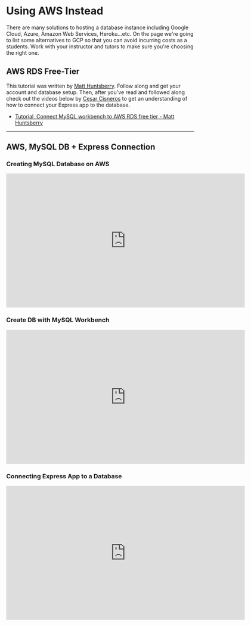 # Using AWS Instead

There are many solutions to hosting a database instance including Google Cloud, Azure, Amazon Web Services, Heroku...etc. On the page we're going to list some alternatives to GCP so that you can avoid incurring costs as a students. Work with your instructor and tutors to make sure you're choosing the right one.

## AWS RDS Free-Tier

This tutorial was written by [Matt Huntsberry](https://www.linkedin.com/in/mmhuntsberry). Follow along and get your account and database setup. Then, after you've read and followed along check out the videos below by [Cesar Cisneros](https://www.linkedin.com/in/cisneros-cesar) to get an understanding of how to connect your Express app to the database.

- [Tutorial, Connect MySQL workbench to AWS RDS free tier - Matt Huntsberry](https://www.mmhuntsberry.com/blog/2021/2021-02-17-connect-mysql-workbench-to-aws-rds-free-tier/)

*********

## AWS, MySQL DB + Express Connection

### Creating MySQL Database on AWS

<iframe src="https://player.vimeo.com/video/655415354?h=834135c8a0" width="640" height="360" frameborder="0" allow="autoplay; fullscreen; picture-in-picture" allowfullscreen></iframe>

### Create DB with MySQL Workbench

<iframe src="https://player.vimeo.com/video/655427502?h=793e1a3a3a" width="640" height="360" frameborder="0" allow="autoplay; fullscreen; picture-in-picture" allowfullscreen></iframe>

### Connecting Express App to a Database

<iframe src="https://player.vimeo.com/video/655416528?h=d4a982c158" width="640" height="360" frameborder="0" allow="autoplay; fullscreen; picture-in-picture" allowfullscreen></iframe>